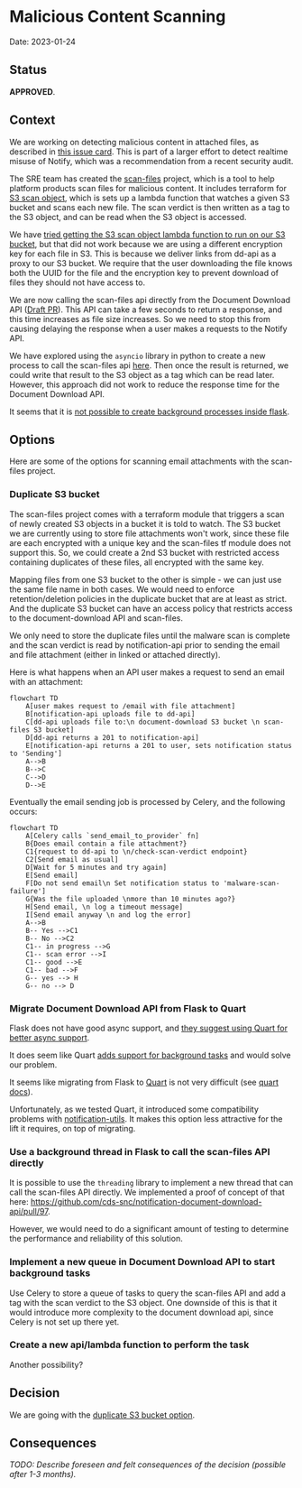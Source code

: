 # Malicious Content Scanning

Date: 2023-01-24

## Status

**APPROVED**.

## Context

We are working on detecting malicious content in attached files, as described in [this issue card](https://app.zenhub.com/workspaces/notify-planning-614b3ad91bc2030015ed22f5/issues/gh/cds-snc/notification-planning/725). This is part of a larger effort to detect realtime misuse of Notify, which was a recommendation from a recent security audit.

The SRE team has created the [scan-files](https://github.com/cds-snc/scan-files) project, which is a tool to help platform products scan files for malicious content. It includes terraform for [S3 scan object](https://github.com/cds-snc/scan-files/tree/main/module/s3-scan-object), which is sets up a lambda function that watches a given S3 bucket and scans each new file. The scan verdict is then written as a tag to the S3 object, and can be read when the S3 object is accessed.

We have [tried getting the S3 scan object lambda function to run on our S3 bucket](https://github.com/cds-snc/notification-terraform/pull/600), but that did not work because we are using a different encryption key for each file in S3. This is because we deliver links from dd-api as a proxy to our S3 bucket. We require that the user downloading the file knows both the UUID for the file and the encryption key to prevent download of files they should not have access to.

We are now calling the scan-files api directly from the Document Download API ([Draft PR](https://github.com/cds-snc/notification-document-download-api/pull/97)). This API can take a few seconds to return a response, and this time increases as file size increases. So we need to stop this from causing delaying the response when a user makes a requests to the Notify API.  

We have explored using the `asyncio` library in python to create a new process to call the scan-files api [here](https://github.com/cds-snc/notification-document-download-api/pull/97/files#diff-a842b15bd72bea41437e64bda92d12262c8eca35af7e8adf111bd520fe7c3010R1). Then once the result is returned, we could write that result to the S3 object as a tag which can be read later. However, this approach did not work to reduce the response time for the Document Download API.

It seems that it is [not possible to create background processes inside flask](https://flask.palletsprojects.com/en/2.2.x/async-await/#background-tasks).

## Options

Here are some of the options for scanning email attachments with the scan-files project.

### Duplicate S3 bucket

The scan-files project comes with a terraform module that triggers a scan of newly created S3 objects in a bucket it is told to watch. The S3 bucket we are currently using to store file attachments won't work, since these file are each encrypted with a unique key and the scan-files tf module does not support this. So, we could create a 2nd S3 bucket with restricted access containing duplicates of these files, all encrypted with the same key.

Mapping files from one S3 bucket to the other is simple - we can just use the same file name in both cases. We would need to enforce retention/deletion policies in the duplicate bucket that are at least as strict. And the duplicate S3 bucket can have an access policy that restricts access to the document-download API and scan-files.

We only need to store the duplicate files until the malware scan is complete and the scan verdict is read by notification-api prior to sending the email and file attachment (either in linked or attached directly).

Here is what happens when an API user makes a request to send an email with an attachment:

```mermaid
flowchart TD
    A[user makes request to /email with file attachment]
    B[notification-api uploads file to dd-api]
    C[dd-api uploads file to:\n document-download S3 bucket \n scan-files S3 bucket]
    D[dd-api returns a 201 to notification-api]
    E[notification-api returns a 201 to user, sets notification status to 'Sending']
    A-->B
    B-->C
    C-->D
    D-->E
```
Eventually the email sending job is processed by Celery, and the following occurs: 
```mermaid
flowchart TD
    A[Celery calls `send_email_to_provider` fn]
    B{Does email contain a file attachment?}
    C1{request to dd-api to \n/check-scan-verdict endpoint}
    C2[Send email as usual]
    D[Wait for 5 minutes and try again]
    E[Send email]
    F[Do not send email\n Set notification status to 'malware-scan-failure']
    G{Was the file uploaded \nmore than 10 minutes ago?}
    H[Send email, \n log a timeout message]
    I[Send email anyway \n and log the error]
    A-->B
    B-- Yes -->C1
    B-- No -->C2
    C1-- in progress -->G
    C1-- scan error -->I
    C1-- good -->E
    C1-- bad -->F
    G-- yes --> H
    G-- no --> D
```

### Migrate Document Download API from Flask to Quart

Flask does not have good async support, and [they suggest using Quart for better async support](https://flask.palletsprojects.com/en/2.2.x/async-await/#when-to-use-quart-instead). 

It does seem like Quart [adds support for background tasks](https://quart.palletsprojects.com/en/latest/how_to_guides/background_tasks.html) and would solve our problem.

It seems like migrating from Flask to [Quart](https://github.com/pallets/quart) is not very difficult (see [quart docs](https://quart.palletsprojects.com/en/latest/how_to_guides/flask_migration.html)).

Unfortunately, as we tested Quart, it introduced some compatibility problems with [notification-utils](https://github.com/cds-snc/notification-utils). It makes this option less attractive for the lift it requires, on top of migrating.


### Use a background thread in Flask to call the scan-files API directly

It is possible to use the `threading` library to implement a new thread that can call the scan-files API directly. We implemented a proof of concept of that here: https://github.com/cds-snc/notification-document-download-api/pull/97.

However, we would need to do a significant amount of testing to determine the performance and reliability of this solution.

### Implement a new queue in Document Download API to start background tasks

Use Celery to store a queue of tasks to query the scan-files API and add a tag with the scan verdict to the S3 object. One downside of this is that it would introduce more complexity to the document download api, since Celery is not set up there yet.

### Create a new api/lambda function to perform the task 

Another possibility?

## Decision

We are going with the [duplicate S3 bucket option](#duplicate-s3-bucket).

## Consequences

_TODO: Describe foreseen and felt consequences of the decision (possible after 1-3 months)._
